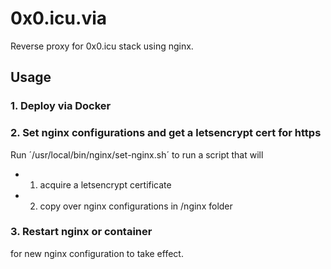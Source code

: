 # 0x0.icu.via

Reverse proxy for 0x0.icu stack using nginx.

## Usage

### 1. Deploy via Docker

### 2. Set nginx configurations and get a letsencrypt cert for https

Run ´/usr/local/bin/nginx/set-nginx.sh´ to run a script that will 

- 1. acquire a letsencrypt certificate
- 2. copy over nginx configurations in /nginx folder

### 3. Restart nginx or container

for new nginx configuration to take effect.